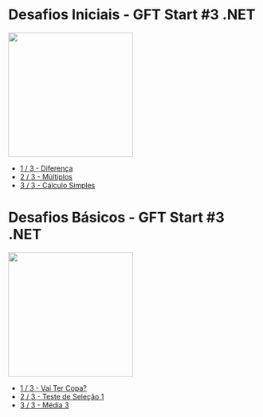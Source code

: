 <h1>Desafios Iniciais - GFT Start #3 .NET</h1>
<img src="https://hermes.digitalinnovation.one/code_challenge/badge/fc0c76b2-fa87-4d1b-abc9-c7eb12316591.png" alt="" width="250" height="">
<ul>
  <a href="Diferenca"><li>1 / 3 - Diferença</li></a>
  <a href="Multiplos"><li>2 / 3 - Múltiplos</li></a>
  <a href="Calculo%20Simples"><li>3 / 3 - Cálculo Simples</li></a>
</ul>

<h1>Desafios Básicos - GFT Start #3 .NET</h1>
<img src="https://hermes.digitalinnovation.one/code_challenge/badge/fefca9a2-d8da-49e4-9776-9801ea2196d6.png" alt="" width="250" height="">
<ul>
  <a href="Vai%20Ter%20Copa"><li>1 / 3 - Vai Ter Copa?</li></a>
  <a href="Teste%20de%20Selecao%201"><li>2 / 3 - Teste de Seleção 1</li></a>
  <a href="Media%203"><li>3 / 3 - Média 3</li></a>
</ul>
